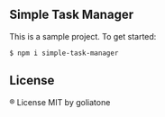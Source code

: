 ## Simple Task Manager

This is a sample project. To get started:

```
$ npm i simple-task-manager
```

## License
® License MIT by goliatone
